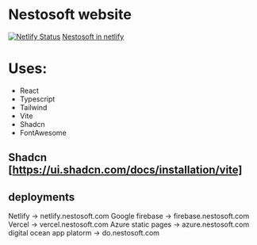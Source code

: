 # Nestosoft website

[![Netlify Status](https://api.netlify.com/api/v1/badges/d186feb6-ef29-436a-ad03-5732ab0f1999/deploy-status)](https://app.netlify.com/sites/nestosoft/deploys)
[Nestosoft in netlify](https://nestosoft.netlify.app)

# Uses:

- React
- Typescript
- Tailwind
- Vite
- Shadcn
- FontAwesome

## Shadcn [https://ui.shadcn.com/docs/installation/vite]

## deployments

Netlify -> netlify.nestosoft.com
Google firebase -> firebase.nestosoft.com
Vercel -> vercel.nestosoft.com
Azure static pages -> azure.nestosoft.com
digital ocean app platorm -> do.nestosoft.com
